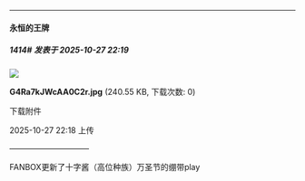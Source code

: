﻿
*****

####  永恒的王牌  
##### 1414#       发表于 2025-10-27 22:19

<img src="https://img.stage1st.com/forum/202510/27/221835dghdt5itp5hjz0gw.jpg" referrerpolicy="no-referrer">

<strong>G4Ra7kJWcAA0C2r.jpg</strong> (240.55 KB, 下载次数: 0)

下载附件

2025-10-27 22:18 上传

——————————

FANBOX更新了十字酱（高位种族）万圣节的绷带play

